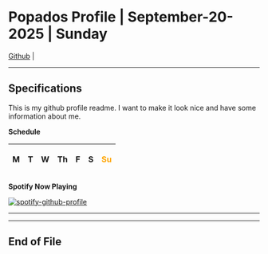 
<!-- markdownlint-disable MD033 -->
<!-- markdownlint-disable MD036 -->
<!-- markdownlint-disable MD041 -->

# Popados Profile | September-20-2025 | Sunday

[Github](https://github.com/popados) |

***

## Specifications

This is my github profile readme. I want to make it look nice and have some information about me.

**Schedule**

|M|T|W|Th|F|S|<p style="color:orange">Su</p>|
|------|------|------|------|------|------|------|

**Spotify Now Playing**

[![spotify-github-profile](https://spotify-github-profile.kittinanx.com/api/view?uid=1227087812&cover_image=true&theme=novatorem&show_offline=true&background_color=121212&interchange=false&bar_color=ffeeef&bar_color_cover=false)](https://spotify-github-profile.kittinanx.com/api/view?uid=1227087812&redirect=true)

***

***

## End of File